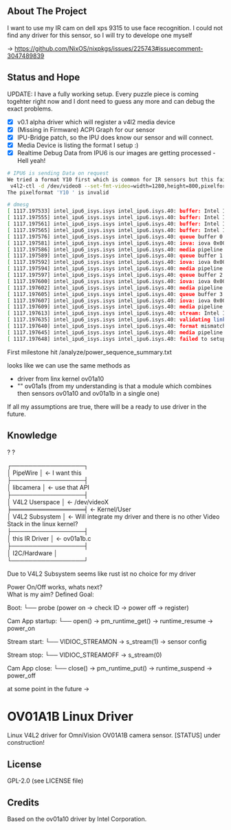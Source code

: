 
<!-- ABOUT THE PROJECT -->
## About The Project

I want to use my IR cam on dell xps 9315 to use face recognition.
I could not find any driver for this sensor, so I will try to develope one myself

-> https://github.com/NixOS/nixpkgs/issues/225743#issuecomment-3047489839


## Status and Hope 
UPDATE: I have a fully working setup. Every puzzle piece is coming togehter right now and I dont need to guess any more and can debug the exact problems.

- [X] v0.1 alpha driver which will register a v4l2 media device
- [X] (Missing in Firmware) ACPI Graph for our sensor
- [X] IPU-Bridge patch, so the IPU does know our sensor and will connect.
- [X] Media Device is listing the format I setup :)
- [X] Realtime Debug Data from IPU6 is our images are getting processed - Hell yeah!

``` bash  
# IPU6 is sending Data on request
We tried a format Y10 first which is common for IR sensors but this failed.
 v4l2-ctl -d /dev/video8 --set-fmt-video=width=1280,height=800,pixelformat='Y10 ' --stream-mmap --stream-count=1 --stream-to=test.raw
The pixelformat 'Y10 ' is invalid

# dmesg
[ 1117.197533] intel_ipu6_isys.isys intel_ipu6.isys.40: buffer: Intel IPU6 ISYS Capture 8: configured size 4151040, buffer size 4151040
[ 1117.197555] intel_ipu6_isys.isys intel_ipu6.isys.40: buffer: Intel IPU6 ISYS Capture 8: configured size 4151040, buffer size 4151040
[ 1117.197561] intel_ipu6_isys.isys intel_ipu6.isys.40: buffer: Intel IPU6 ISYS Capture 8: configured size 4151040, buffer size 4151040
[ 1117.197565] intel_ipu6_isys.isys intel_ipu6.isys.40: buffer: Intel IPU6 ISYS Capture 8: configured size 4151040, buffer size 4151040
[ 1117.197576] intel_ipu6_isys.isys intel_ipu6.isys.40: queue buffer 0 for Intel IPU6 ISYS Capture 8
[ 1117.197581] intel_ipu6_isys.isys intel_ipu6.isys.40: iova: iova 0x000000007f383000
[ 1117.197586] intel_ipu6_isys.isys intel_ipu6.isys.40: media pipeline is not ready for Intel IPU6 ISYS Capture 8
[ 1117.197589] intel_ipu6_isys.isys intel_ipu6.isys.40: queue buffer 1 for Intel IPU6 ISYS Capture 8
[ 1117.197592] intel_ipu6_isys.isys intel_ipu6.isys.40: iova: iova 0x000000007ef8d000
[ 1117.197594] intel_ipu6_isys.isys intel_ipu6.isys.40: media pipeline is not ready for Intel IPU6 ISYS Capture 8
[ 1117.197597] intel_ipu6_isys.isys intel_ipu6.isys.40: queue buffer 2 for Intel IPU6 ISYS Capture 8
[ 1117.197600] intel_ipu6_isys.isys intel_ipu6.isys.40: iova: iova 0x000000007eb97000
[ 1117.197602] intel_ipu6_isys.isys intel_ipu6.isys.40: media pipeline is not ready for Intel IPU6 ISYS Capture 8
[ 1117.197605] intel_ipu6_isys.isys intel_ipu6.isys.40: queue buffer 3 for Intel IPU6 ISYS Capture 8
[ 1117.197607] intel_ipu6_isys.isys intel_ipu6.isys.40: iova: iova 0x000000007e7a1000
[ 1117.197609] intel_ipu6_isys.isys intel_ipu6.isys.40: media pipeline is not ready for Intel IPU6 ISYS Capture 8
[ 1117.197613] intel_ipu6_isys.isys intel_ipu6.isys.40: stream: Intel IPU6 ISYS Capture 8: width 1920, height 1080, css pixelformat 24
[ 1117.197635] intel_ipu6_isys.isys intel_ipu6.isys.40: validating link "Intel IPU6 CSI2 1":1 -> "Intel IPU6 ISYS Capture 8"
[ 1117.197640] intel_ipu6_isys.isys intel_ipu6.isys.40: format mismatch 4096x3072,300a != 1920x1080,3008
[ 1117.197645] intel_ipu6_isys.isys intel_ipu6.isys.40: media pipeline start failed
[ 1117.197648] intel_ipu6_isys.isys intel_ipu6.isys.40: failed to setup video
```


First milestone hit /analyze/power_sequence_summary.txt

looks like we can use the same methods as 
- driver from linx kernel ov01a10
- "" ov01a1s (from my understanding is that a module which combines then sensors ov01a10 and ov01a1b in a single one)

If all my assumptions are true, there will be a ready to use driver in the future.

## Knowledge
? ?  
  
┌─────────────────┐  
│    PipeWire     │  <- I want this   
├─────────────────┤  
│    libcamera    │  <- use that API  
├─────────────────┤  
│  V4L2 Userspace │  <- /dev/videoX  
╞═════════════════╡ ← Kernel/User   
│  V4L2 Subsystem │  <- Will integrate my driver and there is no other Video Stack in the linux kernel?  
├─────────────────┤  
│  this IR Driver │  <- ov01a1b.c  
├─────────────────┤  
│   I2C/Hardware  │  
└─────────────────┘  
  
Due to V4L2 Subsystem seems like rust ist no choice for my driver  
  
Power On/Off works, whats next?  
What is my aim?
Defined Goal:

Boot:
  └── probe (power on → check ID → power off → register)

Cam App startup:
  └── open() → pm_runtime_get() → runtime_resume → power_on

Stream start:
  └── VIDIOC_STREAMON → s_stream(1) → sensor config

Stream stop:
  └── VIDIOC_STREAMOFF → s_stream(0)

Cam App close:
  └── close() → pm_runtime_put() → runtime_suspend → power_off


at some point in the future ->
# OV01A1B Linux Driver

Linux V4L2 driver for OmniVision OV01A1B camera sensor.
[STATUS] under construction!

## License
GPL-2.0 (see LICENSE file)

## Credits
Based on the ov01a10 driver by Intel Corporation.
